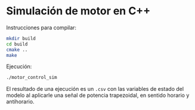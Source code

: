 Simulación de motor en C++
==========================

Instrucciones para compilar:

~~~bash
mkdir build
cd build
cmake ..
make 
~~~

Ejecución:

~~~bash
./motor_control_sim
~~~

El resultado de una ejecución es un `.csv` con las variables de estado del modelo al aplicarle una señal de potencia trapezoidal, en sentido horario y antihorario.